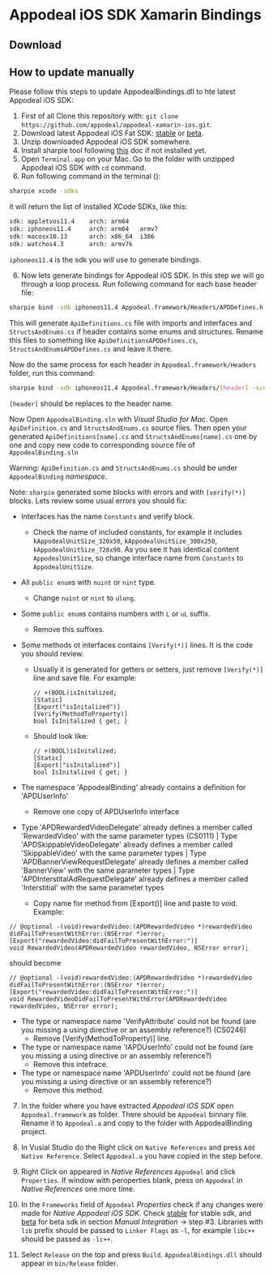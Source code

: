 # Appodeal iOS SDK Xamarin Bindings

## Download



## How to update manually

Please follow this steps to update AppodealBindings.dll to hte latest Appodeal iOS SDK:

1. First of all Clone this repository with: `git clone https://github.com/appodeal/appodeal-xamarin-ios.git`.
2. Download latest Appodeal iOS Fat SDK: [stable](https://appodeal.com/sdk/ios) or [beta](https://appodeal.com/sdk/ios_beta).
3. Unzip downloaded Appodeal iOS SDK somewhere.
4. Install sharpie tool following [this](https://docs.microsoft.com/en-us/xamarin/cross-platform/macios/binding/objective-sharpie/get-started?context=xamarin/ios) doc if not installed yet.
4. Open `Terminal.app` on your Mac. Go to the folder with unzipped Appodeal iOS SDK with `cd` command.
5. Run following command in the terminal ():

```bash
sharpie xcode -sdks
```

it will return the list of installed XCode SDKs, like this:

```bash
sdk: appletvos11.4    arch: arm64   
sdk: iphoneos11.4     arch: arm64   armv7   
sdk: macosx10.13      arch: x86_64  i386    
sdk: watchos4.3       arch: armv7k 
```

`iphoneos11.4` is the sdk you will use to generate bindings.

6. Now lets generate bindings for Appodeal iOS SDK. In this step we will go through a loop process. Run following command for each base header file:

```bash
sharpie bind -sdk iphoneos11.4 Appodeal.framework/Headers/APDDefines.h -scope Appodeal.framework/Headers -c -F .
```

This will generate `ApiDefinitions.cs` file with imports and interfaces and `StructsAndEnums.cs` if header contains some enums and structures. Rename this files to something like `ApiDefinitionsAPDDefines.cs`, `StructsAndEnumsAPDDefines.cs` and leave it there.

Now do the same process for each header in `Appodeal.framework/Headers` folder, run this command:

```bash
sharpie bind -sdk iphoneos11.4 Appodeal.framework/Headers/[header] -scope Appodeal.framework/Headers -c -F .
```

`[header]` should be replaces to the header name.


Now Open `AppodealBinding.sln` with *Visual Studio for Mac*. Open `ApiDefinition.cs` and `StructsAndEnums.cs` source files.
Then open your generated `ApiDefinitions[name].cs` and `StructsAndEnums[name].cs` one by one and copy new code to corresponding source file of `AppodealBinding.sln`

Warning: `ApiDefinition.cs` and `StructsAndEnums.cs` should be under `AppodealBinding` *namespace*.

Note: `sharpie` generated some blocks with errors and with `[verify(*)]` blocks. Lets review some usual errors you should fix:
+ Interfaces has the name `Constants` and verify block.
   * Check the name of included constants, for example it includes `kAppodealUnitSize_320x50`, `kAppodealUnitSize_300x250`, `kAppodealUnitSize_728x90`. As you see it has identical content `AppodealUnitSize`, so change interface name from `Constants` to `AppodealUnitSize`.
+ All `public enum`s with `nuint` or `nint` type.
   * Change `nuint` or `nint` to `ulong`.
+ Some `public enum`s contains numbers with `L` or `uL` suffix.
   * Remove this suffixes.
+ Some methods ot interfaces contains `[Verify(*)]` lines. It is the code you should review.
   * Usually it is generated for getters or setters, just remove `[Verify(*)]` line and save file. For example:
        
        ```
        // +(BOOL)isInitalized;
        [Static]
        [Export("isInitalized")]
        [Verify(MethodToProperty)]
        bool IsInitalized { get; }
        ```

   * Should look like:
        
        ```
        // +(BOOL)isInitalized;
        [Static]
        [Export("isInitalized")]
        bool IsInitalized { get; }
        ```

+ The namespace 'AppodealBinding' already contains a definition for 'APDUserInfo'
  * Remove one copy of APDUserInfo interface

+ Type 'APDRewardedVideoDelegate' already defines a member called 'RewardedVideo' with the same parameter types (CS0111) | Type 'APDSkippableVideoDelegate' already defines a member called 'SkippableVideo' with the same parameter types | Type 'APDBannerViewRequestDelegate' already defines a member called 'BannerView' with the same parameter types | Type 'APDInterstitalAdRequestDelegate' already defines a member called 'Interstitial' with the same parameter types
   * Copy name for method from [Export()] line and paste to void. Example:
        
```
// @optional -(void)rewardedVideo:(APDRewardedVideo *)rewardedVideo didFailToPresentWithError:(NSError *)error;
[Export("rewardedVideo:didFailToPresentWithError:")]
void RewardedVideo(APDRewardedVideo rewardedVideo, NSError error);
```

should become 

```
// @optional -(void)rewardedVideo:(APDRewardedVideo *)rewardedVideo didFailToPresentWithError:(NSError *)error;
[Export("rewardedVideo:didFailToPresentWithError:")]
void RewardedVideoDidFailToPresentWithError(APDRewardedVideo rewardedVideo, NSError error);
```

+ The type or namespace name 'VerifyAttribute' could not be found (are you missing a using directive or an assembly reference?) (CS0246)
   * Remove [Verify(MethodToProperty)] line.
+ The type or namespace name 'IAPDUserInfo' could not be found (are you missing a using directive or an assembly reference?) 
   * Remove this intefrace.
+ The type or namespace name 'APDUserInfo' could not be found (are you missing a using directive or an assembly reference?)
   * Remove this method.

7. In the folder where you have extracted *Appodeal iOS SDK* open `Appodeal.framework` as folder. There should be `Appodeal`
binnary file. Rename it to `Appodeal.a` and copy to the folder with AppodealBinding project.

8. In Vusial Studio do the Right click on `Native References` and press `Add Native Reference`. Select `Appodeal.a` you have copied in the step before.

9. Right Click on appeared in *Native References* `Appodeal` and click `Properties`. If window with peroperties blank, press on `Appodeal` in *Native References* one more time.

10. In the `Frameworks` field of `Appodeal` *Properties* check if any changes were made for *Native Appodeal iOS SDK*. Check [stable](https://appodeal.com/sdk/ios) for stable sdk, and [beta](https://appodeal.com/sdk/ios_beta) for beta sdk in section *Manual Integration* -> step #3. Libraries with `lib` prefix should be passed to `Linker Flags` as `-l`, for example `libc++` should be passed as `-lc++`.

11. Select `Release` on the top and press `Build`. `AppodealBindings.dll` should appear in `bin/Release` folder.
